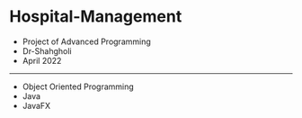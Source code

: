 # Hospital-Management

- Project of Advanced Programming
- Dr-Shahgholi
- April 2022

-----------------------------------------

- Object Oriented Programming
- Java
- JavaFX
